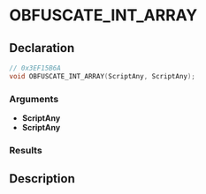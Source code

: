 # OBFUSCATE_INT_ARRAY

## Declaration
```cpp
// 0x3EF15B6A
void OBFUSCATE_INT_ARRAY(ScriptAny, ScriptAny);
```

### Arguments
- **ScriptAny**
- **ScriptAny**

### Results

## Description
